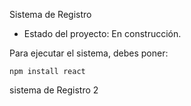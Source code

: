 <ha1> Sistema de Registro </h1>

- Estado del proyecto: En construcción.

Para ejecutar el sistema, debes poner:

```npm install react```

sistema de Registro 2